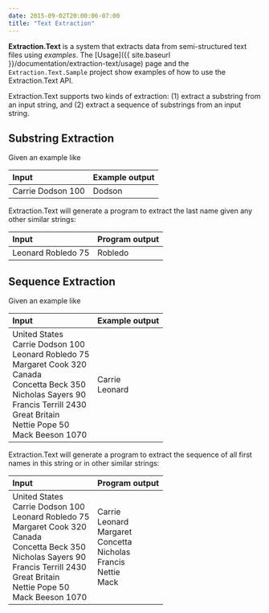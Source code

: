 ```yaml
---
date: 2015-09-02T20:00:06-07:00
title: "Text Extraction"
---
```


**Extraction.Text** is a system that extracts data from semi-structured text files using *examples*.
The [Usage]({{ site.baseurl }}/documentation/extraction-text/usage) page and the `Extraction.Text.Sample` project show examples of how to use the Extraction.Text API.

Extraction.Text supports two kinds of extraction: (1) extract a substring from an input string, and (2) extract a sequence of substrings from an input string.

## Substring Extraction

Given an example like

|        Input      | Example output |
|:------------------|:---------------|
| Carrie Dodson 100 | Dodson   |

Extraction.Text will generate a program to extract the last name given any other similar strings:

|        Input      | Program output |
|:------------------|:---------------|
| Leonard Robledo 75 | Robledo   |


## Sequence Extraction

Given an example like

|        Input      | Example output |
|:------------------|:---------------|
| United States<br/>Carrie Dodson 100<br/>Leonard Robledo 75<br/>Margaret Cook 320<br/>Canada<br/>Concetta Beck 350<br/>Nicholas Sayers 90<br/>Francis Terrill 2430<br/>Great Britain<br/>Nettie Pope 50<br/>Mack Beeson 1070 | Carrie<br/> Leonard |

Extraction.Text will generate a program to extract the sequence of all first names in this string or in other similar strings:

|        Input      | Program output |
|:------------------|:---------------|
| United States<br/>Carrie Dodson 100<br/>Leonard Robledo 75<br/>Margaret Cook 320<br/>Canada<br/>Concetta Beck 350<br/>Nicholas Sayers 90<br/>Francis Terrill 2430<br/>Great Britain<br/>Nettie Pope 50<br/>Mack Beeson 1070 | Carrie<br/> Leonard<br/> Margaret<br/>Concetta <br/>Nicholas <br/>Francis <br/>Nettie <br/>Mack |

